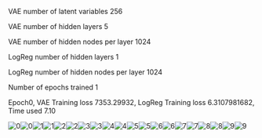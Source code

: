 VAE number of latent variables 	256

VAE number of hidden layers 	5

VAE number of hidden nodes per layer 	1024

LogReg number of hidden layers 	1

LogReg number of hidden nodes per layer 	1024

Number of epochs trained 	1

Epoch0, VAE Training loss 7353.29932, LogReg Training loss 6.3107981682, Time used 7.10

![0](./0.png)![0](./test_0.png)![1](./1.png)![1](./test_1.png)![2](./2.png)![2](./test_2.png)![3](./3.png)![3](./test_3.png)![4](./4.png)![4](./test_4.png)![5](./5.png)![5](./test_5.png)![6](./6.png)![6](./test_6.png)![7](./7.png)![7](./test_7.png)![8](./8.png)![8](./test_8.png)![9](./9.png)![9](./test_9.png)